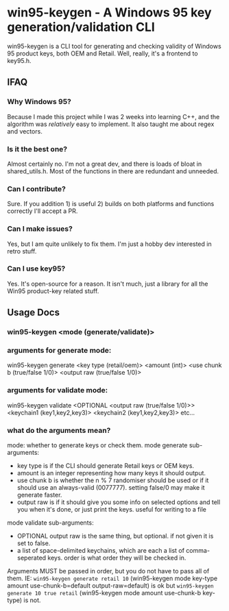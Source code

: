 # win95-keygen - A Windows 95 key generation/validation CLI
win95-keygen is a CLI tool for generating and checking validity of Windows 95 product keys, both OEM and Retail.
Well, really, it's a frontend to key95.h.

## IFAQ

### Why Windows 95?
Because I made this project while I was 2 weeks into learning C++, and the algorithm
was *relatively* easy to implement. It also taught me about regex and vectors.

### Is it the best one?
Almost certainly no. I'm not a great dev, and there is loads of bloat in shared_utils.h.
Most of the functions in there are redundant and unneeded.

### Can I contribute?
Sure. If you addition 1) is useful 2) builds on both platforms and functions correctly
I'll accept a PR.

### Can I make issues?
Yes, but I am quite unlikely to fix them. I'm just a hobby dev interested in retro stuff.

### Can I use key95?
Yes. It's open-source for a reason.
It isn't much, just a library for all the Win95 product-key related stuff.

## Usage Docs
### win95-keygen <mode (generate/validate)>

### arguments for generate mode:
win95-keygen generate <key type (retail/oem)> <amount (int)> <use chunk b (true/false 1/0)> <output raw (true/false 1/0)>

### arguments for validate mode:
win95-keygen validate <OPTIONAL <output raw (true/false 1/0)>> <keychain1 (key1,key2,key3)> <keychain2 (key1,key2,key3)> etc...

### what do the arguments mean?
mode: whether to generate keys or check them.
mode generate sub-arguments:
  - key type is if the CLI should generate Retail keys or OEM keys.
  - amount is an integer representing how many keys it should output.
  - use chunk b is whether the n % 7 randomiser should be used or if it should use an always-valid (0077777). setting false/0 may make it generate faster.
  - output raw is if it should give you some info on selected options and tell you when it's done, or just print the keys. useful for writing to a file

mode validate sub-arguments:
  - OPTIONAL output raw is the same thing, but optional. if not given it is set to false.
  - a list of space-delimited keychains, which are each a list of comma-seperated keys. order is what order they will be checked in.

Arguments MUST be passed in order, but you do not have to pass all of them.
IE: `win95-keygen generate retail 10` (win95-keygen mode key-type amount use-chunk-b=default output-raw=default) is ok but `win95-keygen generate 10 true retail` (win95-keygen mode amount use-chunk-b key-type) is not.
